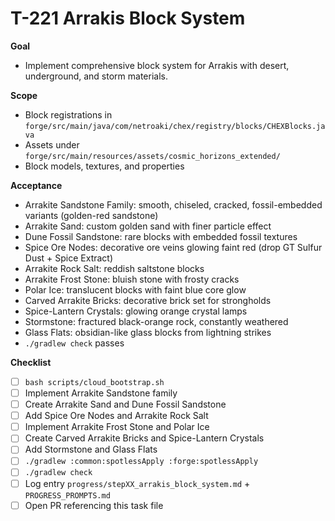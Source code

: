 # T-221 Arrakis Block System

**Goal**

- Implement comprehensive block system for Arrakis with desert, underground, and storm materials.

**Scope**

- Block registrations in `forge/src/main/java/com/netroaki/chex/registry/blocks/CHEXBlocks.java`
- Assets under `forge/src/main/resources/assets/cosmic_horizons_extended/`
- Block models, textures, and properties

**Acceptance**

- Arrakite Sandstone Family: smooth, chiseled, cracked, fossil-embedded variants (golden-red sandstone)
- Arrakite Sand: custom golden sand with finer particle effect
- Dune Fossil Sandstone: rare blocks with embedded fossil textures
- Spice Ore Nodes: decorative ore veins glowing faint red (drop GT Sulfur Dust + Spice Extract)
- Arrakite Rock Salt: reddish saltstone blocks
- Arrakite Frost Stone: bluish stone with frosty cracks
- Polar Ice: translucent blocks with faint blue core glow
- Carved Arrakite Bricks: decorative brick set for strongholds
- Spice-Lantern Crystals: glowing orange crystal lamps
- Stormstone: fractured black-orange rock, constantly weathered
- Glass Flats: obsidian-like glass blocks from lightning strikes
- `./gradlew check` passes

**Checklist**

- [ ] `bash scripts/cloud_bootstrap.sh`
- [ ] Implement Arrakite Sandstone family
- [ ] Create Arrakite Sand and Dune Fossil Sandstone
- [ ] Add Spice Ore Nodes and Arrakite Rock Salt
- [ ] Implement Arrakite Frost Stone and Polar Ice
- [ ] Create Carved Arrakite Bricks and Spice-Lantern Crystals
- [ ] Add Stormstone and Glass Flats
- [ ] `./gradlew :common:spotlessApply :forge:spotlessApply`
- [ ] `./gradlew check`
- [ ] Log entry `progress/stepXX_arrakis_block_system.md` + `PROGRESS_PROMPTS.md`
- [ ] Open PR referencing this task file

